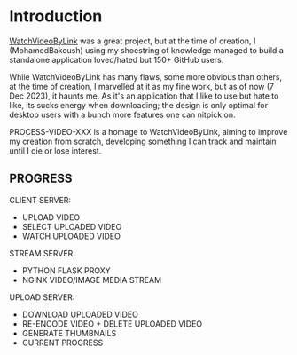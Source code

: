 # Introduction 

[WatchVideoByLink](https://github.com/MohamedBakoush/WatchVideoByLink) was a great project, but at the time of creation, I (MohamedBakoush) using my shoestring of knowledge managed to build a standalone application loved/hated but 150+ GitHub users.

While WatchVideoByLink has many flaws, some more obvious than others, at the time of creation, I marvelled at it as my fine work, but as of now (7 Dec 2023), it haunts me. As it's an application that I like to use but hate to like, its sucks energy when downloading; the design is only optimal for desktop users with a bunch more features one can nitpick on.

PROCESS-VIDEO-XXX is a homage to WatchVideoByLink, aiming to improve my creation from scratch, developing something I can track and maintain until I die or lose interest.

## PROGRESS

CLIENT SERVER:
- UPLOAD VIDEO 
- SELECT UPLOADED VIDEO
- WATCH UPLOADED VIDEO

STREAM SERVER:
- PYTHON FLASK PROXY 
- NGINX VIDEO/IMAGE MEDIA STREAM 

UPLOAD SERVER:
- DOWNLOAD UPLOADED VIDEO
- RE-ENCODE VIDEO + DELETE UPLOADED VIDEO
- GENERATE THUMBNAILS 
- CURRENT PROGRESS